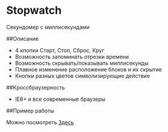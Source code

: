 Stopwatch
=========

Секундомер с миллисекундами

##Описание

 - 4 кпопки Старт, Стоп, Сброс, Круг
 - Возможность запоминать отрезки времени
 - Возможность скрывать/показывать миллисекунды
 - Плавное изменение расположение блоков и их скрытие
 - Кнопки разных цветов символизирующие действие

##Кроссбраузерность

 - IE8+ и все современные браузеры

##Пример работы

Можно посмотреть <a href="http://example.web-ulyanov.ru/frontend/Stopwatch/">Здесь</a>
